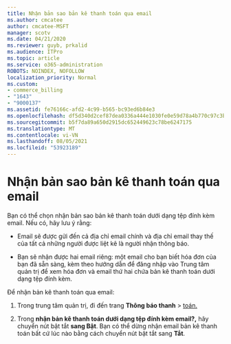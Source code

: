 ```yaml
---
title: Nhận bản sao bản kê thanh toán qua email
ms.author: cmcatee
author: cmcatee-MSFT
manager: scotv
ms.date: 04/21/2020
ms.reviewer: guyb, prkalid
ms.audience: ITPro
ms.topic: article
ms.service: o365-administration
ROBOTS: NOINDEX, NOFOLLOW
localization_priority: Normal
ms.custom:
- commerce_billing
- "1643"
- "9000137"
ms.assetid: fe76166c-afd2-4c99-b565-bc93ed6b84e3
ms.openlocfilehash: df5d340d2cef87dea0336a444e1030fe0e59d78a4b770c97c3bce2cdd0802848
ms.sourcegitcommit: b5f7da89a650d2915dc652449623c78be6247175
ms.translationtype: MT
ms.contentlocale: vi-VN
ms.lasthandoff: 08/05/2021
ms.locfileid: "53923189"
---
```

# <a name="receive-copy-of-your-billing-statement-in-email"></a>Nhận bản sao bản kê thanh toán qua email

Bạn có thể chọn nhận bản sao bản kê thanh toán dưới dạng tệp đính kèm email. Nếu có, hãy lưu ý rằng:
  
- Email sẽ được gửi đến cả địa chỉ email chính và địa chỉ email thay thế của tất cả những người được liệt kê là người nhận thông báo.

- Bạn sẽ nhận được hai email riêng: một email cho bạn biết hóa đơn của bạn đã sẵn sàng, kèm theo hướng dẫn để đăng nhập vào Trung tâm quản trị để xem hóa đơn và email thứ hai chứa bản kê thanh toán dưới dạng tệp đính kèm.

Để nhận bản kê thanh toán qua email:
  
1. Trong trung tâm quản trị, đi đến trang **Thông báo thanh** \> [toán.](https://go.microsoft.com/fwlink/p/?linkid=853212)

2. Trong **nhận bản kê thanh toán dưới dạng tệp đính kèm email?,** hãy chuyển nút bật tắt **sang Bật**. Bạn có thể dừng nhận email bản kê thanh toán bất cứ lúc nào bằng cách chuyển nút bật tắt sang **Tắt**.